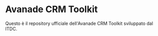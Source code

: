 # Avanade CRM Toolkit
Questo è il repository ufficiale dell'Avanade CRM Toolkit sviluppato dal ITDC.

